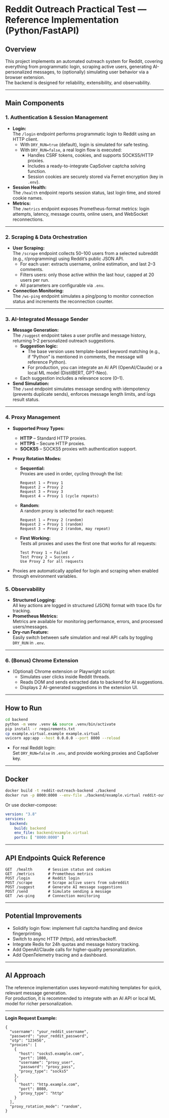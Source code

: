 # Reddit Outreach Practical Test — Reference Implementation (Python/FastAPI)

## Overview

This project implements an automated outreach system for Reddit, covering everything from programmatic login, scraping active users, generating AI-personalized messages, to (optionally) simulating user behavior via a browser extension.  
The backend is designed for reliability, extensibility, and observability.

---

## Main Components

### 1. Authentication & Session Management

- **Login:**  
  The `/login` endpoint performs programmatic login to Reddit using an HTTP client.
  - With `DRY_RUN=true` (default), login is simulated for safe testing.
  - With `DRY_RUN=false`, a real login flow is executed:
    - Handles CSRF tokens, cookies, and supports SOCKS5/HTTP proxies.
    - Includes a ready-to-integrate CapSolver captcha solving function.
    - Session cookies are securely stored via Fernet encryption (key in `.env`).
- **Session Health:**  
  The `/health` endpoint reports session status, last login time, and stored cookie names.
- **Metrics:**  
  The `/metrics` endpoint exposes Prometheus-format metrics: login attempts, latency, message counts, online users, and WebSocket reconnections.

---

### 2. Scraping & Data Orchestration

- **User Scraping:**  
  The `/scrape` endpoint collects 50–100 users from a selected subreddit (e.g., r/programming) using Reddit’s public JSON API.
  - For each user: extracts username, online estimation, and last 2–3 comments.
  - Filters users: only those active within the last hour, capped at 20 users per run.
  - All parameters are configurable via `.env`.
- **Connection Monitoring:**  
  The `/ws-ping` endpoint simulates a ping/pong to monitor connection status and increments the reconnection counter.

---

### 3. AI-Integrated Message Sender

- **Message Generation:**  
  The `/suggest` endpoint takes a user profile and message history, returning 1–2 personalized outreach suggestions.
  - **Suggestion logic:**  
    - The base version uses template-based keyword matching (e.g., if “Python” is mentioned in comments, the message will reference Python).
    - For production, you can integrate an AI API (OpenAI/Claude) or a local ML model (DistilBERT, GPT-Neo).
  - Each suggestion includes a relevance score (0–1).
- **Send Simulation:**  
  The `/send` endpoint simulates message sending with idempotency (prevents duplicate sends), enforces message length limits, and logs result status.

---

### 4. Proxy Management

- **Supported Proxy Types:**
  - **HTTP** – Standard HTTP proxies.
  - **HTTPS** – Secure HTTP proxies.
  - **SOCKS5** – SOCKS5 proxies with authentication support.

- **Proxy Rotation Modes:**
  - **Sequential:**  
    Proxies are used in order, cycling through the list:
    ```
    Request 1 → Proxy 1
    Request 2 → Proxy 2
    Request 3 → Proxy 3
    Request 4 → Proxy 1 (cycle repeats)
    ```
  - **Random:**  
    A random proxy is selected for each request:
    ```
    Request 1 → Proxy 2 (random)
    Request 2 → Proxy 1 (random)
    Request 3 → Proxy 2 (random, may repeat)
    ```
  - **First Working:**  
    Tests all proxies and uses the first one that works for all requests:
    ```
    Test Proxy 1 → Failed
    Test Proxy 2 → Success ✓
    Use Proxy 2 for all requests
    ```

- Proxies are automatically applied for login and scraping when enabled through environment variables.

### 5. Observability

- **Structured Logging:**  
  All key actions are logged in structured (JSON) format with trace IDs for tracking.
- **Prometheus Metrics:**  
  Metrics are available for monitoring performance, errors, and processed users/messages.
- **Dry-run Feature:**  
  Easily switch between safe simulation and real API calls by toggling `DRY_RUN` in `.env`.

---

### 6. (Bonus) Chrome Extension

- (Optional) Chrome extension or Playwright script:
  - Simulates user clicks inside Reddit threads.
  - Reads DOM and sends extracted data to backend for AI suggestions.
  - Displays 2 AI-generated suggestions in the extension UI.

---

## How to Run

```bash
cd backend
python -m venv .venv && source .venv/bin/activate
pip install -r requirements.txt
cp example.virtual.example example.virtual
uvicorn app:app --host 0.0.0.0 --port 8000 --reload
```
- For real Reddit login:  
  Set `DRY_RUN=false` in `.env`, and provide working proxies and CapSolver key.

---

## Docker

```bash
docker build -t reddit-outreach-backend ./backend
docker run -p 8000:8000 --env-file ./backend/example.virtual reddit-outreach-backend
```
Or use docker-compose:

```yaml
version: "3.8"
services:
  backend:
    build: backend
    env_file: backend/example.virtual
    ports: [ "8000:8000" ]
```

---

## API Endpoints Quick Reference

```
GET  /health       # Session status and cookies
GET  /metrics      # Prometheus metrics
POST /login        # Reddit login
POST /scrape       # Scrape active users from subreddit
POST /suggest      # Generate AI message suggestions
POST /send         # Simulate sending a message
GET  /ws-ping      # Connection monitoring
```

---

## Potential Improvements

- Solidify login flow: implement full captcha handling and device fingerprinting.
- Switch to async HTTP (httpx), add retries/backoff.
- Integrate Redis for 24h quotas and message history tracking.
- Add OpenAI/Claude calls for higher-quality personalization.
- Add OpenTelemetry tracing and a dashboard.

---

## AI Approach

The reference implementation uses keyword-matching templates for quick, relevant message generation.  
For production, it is recommended to integrate with an AI API or local ML model for richer personalization.

---


**Login Request Example:**

```jsonc
{
  "username": "your_reddit_username",
  "password": "your_reddit_password",
  "otp": "123456",
  "proxies": [
    {
      "host": "socks5.example.com",
      "port": 1080,
      "username": "proxy_user",
      "password": "proxy_pass",
      "proxy_type": "socks5"
    },
    {
      "host": "http.example.com",
      "port": 8080,
      "proxy_type": "http"
    }
  ],
  "proxy_rotation_mode": "random",
}

